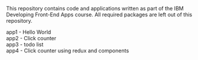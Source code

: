 This repository contains code and applications written as part of the IBM Developing Front-End Apps course.
All required packages are left out of this repository.

app1 - Hello World   
app2 - Click counter   
app3 - todo list   
app4 - Click counter using redux and components
